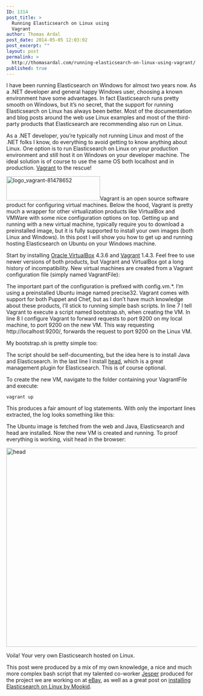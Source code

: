 ```yaml
---
ID: 1314
post_title: >
  Running Elasticsearch on Linux using
  Vagrant
author: Thomas Ardal
post_date: 2014-05-05 12:03:02
post_excerpt: ""
layout: post
permalink: >
  http://thomasardal.com/running-elasticsearch-on-linux-using-vagrant/
published: true
---
```

I have been running Elasticsearch on Windows for almost two years now. As a .NET developer and general happy Windows user, choosing a known environment have some advantages. In fact Elasticsearch runs pretty smooth on Windows, but it’s no secret, that the support for running Elasticsearch on Linux has always been better. Most of the documentation and blog posts around the web use Linux examples and most of the third-party products that Elasticsearch are recommending also run on Linux.

As a .NET developer, you’re typically not running Linux and most of the .NET folks I know, do everything to avoid getting to know anything about Linux. One option is to run Elasticsearch on Linux on your production environment and still host it on Windows on your developer machine. The ideal solution is of course to use the same OS both localhost and in production. <a href="http://www.vagrantup.com/" target="_blank">Vagrant</a> to the rescue!

<img src="http://thomasardal.com/wp-content/uploads/2014/05/logo_vagrant-81478652.png" alt="logo_vagrant-81478652" width="248" height="64" class="alignright size-full wp-image-1317" />Vagrant is an open source software product for configuring virtual machines. Below the hood, Vagrant is pretty much a wrapper for other virtualization products like VirtualBox and VMWare with some nice configuration options on top. Getting up and running with a new virtual machine, typically require you to download a preinstalled image, but it is fully supported to install your own images (both Linux and Windows). In this post I will show you how to get up and running hosting Elasticsearch on Ubuntu on your Windows machine.

Start by installing <a href="https://www.virtualbox.org/" target="_blank">Oracle VirtualBox</a> 4.3.6 and <a href="http://www.vagrantup.com/" target="_blank">Vagrant</a> 1.4.3. Feel free to use newer versions of both products, but Vagrant and VirtualBox got a long history of incompatibility. New virtual machines are created from a Vagrant configuration file (simply named VagrantFile):

<script src="https://gist.github.com/ThomasArdal/26510a4c01ea26caeb0b.js"></script>

The important part of the configuration is prefixed with config.vm.*. I’m using a preinstalled Ubuntu image named precise32. Vagrant comes with support for both Puppet and Chef, but as I don’t have much knowledge about these products, I’ll stick to running simple bash scripts. In line 7 I tell Vagrant to execute a script named bootstrap.sh, when creating the VM. In line 8 I configure Vagrant to forward requests to port 9200 on my local machine, to port 9200 on the new VM. This way requesting http://localhost:9200/, forwards the request to port 9200 on the Linux VM.

My bootstrap.sh is pretty simple too:

<script src="https://gist.github.com/ThomasArdal/8c792747d2292588490e.js"></script>

The script should be self-documenting, but the idea here is to install Java and Elasticsearch. In the last line I install <a href="http://mobz.github.io/elasticsearch-head/" target="_blank">head</a>, which is a great management plugin for Elasticsearch. This is of course optional.

To create the new VM, navigate to the folder containing your VagrantFile and execute:

<code>vagrant up</code>

This produces a fair amount of log statements. With only the important lines extracted, the log looks something like this:

<script src="https://gist.github.com/ThomasArdal/a9a2c1e77c55781c6452.js"></script>

The Ubuntu image is fetched from the web and Java, Elasticsearch and head are installed. Now the new VM is created and running. To proof everything is working, visit head in the browser:

<img src="http://thomasardal.com/wp-content/uploads/2014/05/head.png" alt="head" width="796" height="526" class="aligncenter size-full wp-image-1323" />

Voila! Your very own Elasticsearch hosted on Linux.

This post were produced by a mix of my own knowledge, a nice and much more complex bash script that my talented co-worker <a href="https://twitter.com/schultzdk" target="_blank">Jesper</a> produced for the project we are working on at <a href="http://www.ebaycareers.com/home.aspx" target="_blank">eBay</a>, as well as a great post on <a href="http://mookid.dk/oncode/archives/3518" target="_blank">installing Elasticsearch on Linux by Mookid</a>.